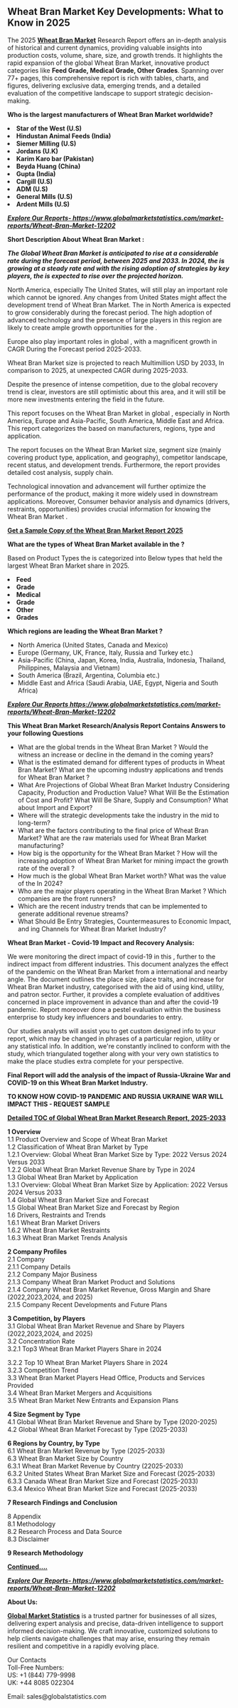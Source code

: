 <h2>Wheat Bran Market Key Developments: What to Know in 2025</h2><p>The 2025 <strong><a href="https://www.globalmarketstatistics.com/market-reports/Wheat-Bran-Market-12202">Wheat Bran Market</a></strong> Research Report offers an in-depth analysis of historical and current dynamics, providing valuable insights into production costs, volume, share, size, and growth trends. It highlights the rapid expansion of the global Wheat Bran Market, innovative product categories like <strong>Feed Grade, Medical Grade, Other Grades</strong>. Spanning over 77+ pages, this comprehensive report is rich with tables, charts, and figures, delivering exclusive data, emerging trends, and a detailed evaluation of the competitive landscape to support strategic decision-making.</p><p><strong>Who is the largest manufacturers of Wheat Bran Market worldwide?</strong></p><p><strong><li>Star of the West (U.S)<li>Hindustan Animal Feeds (India)<li>Siemer Milling (U.S)<li>Jordans (U.K)<li>Karim Karo bar (Pakistan)<li>Beyda Huang (China)<li>Gupta (India)<li>Cargill (U.S)<li>ADM (U.S)<li>General Mills (U.S)<li>Ardent Mills (U.S)</strong></p><p><strong><em><a href="https://www.globalmarketstatistics.com/market-reports/Wheat-Bran-Market-12202">Explore Our Reports-&nbsp;https://www.globalmarketstatistics.com/market-reports/Wheat-Bran-Market-12202</a></em></strong></p><p><strong>Short Description About Wheat Bran Market :</strong></p><p><strong><em>The Global Wheat Bran Market is anticipated to rise at a considerable rate during the forecast period, between 2025 and 2033. In 2024, the is growing at a steady rate and with the rising adoption of strategies by key players, the is expected to rise over the projected horizon.</em></strong></p><p>North America, especially The United States, will still play an important role which cannot be ignored. Any changes from United States might affect the development trend of Wheat Bran Market. The in North America is expected to grow considerably during the forecast period. The high adoption of advanced technology and the presence of large players in this region are likely to create ample growth opportunities for the .</p><p>Europe also play important roles in global , with a magnificent growth in CAGR During the Forecast period 2025-2033.</p><p>Wheat Bran Market size is projected to reach Multimillion USD by 2033, In comparison to 2025, at unexpected CAGR during 2025-2033.</p><p>Despite the presence of intense competition, due to the global recovery trend is clear, investors are still optimistic about this area, and it will still be more new investments entering the field in the future.</p><p>This report focuses on the Wheat Bran Market in global , especially in North America, Europe and Asia-Pacific, South America, Middle East and Africa. This report categorizes the based on manufacturers, regions, type and application.</p><p>The report focuses on the Wheat Bran Market size, segment size (mainly covering product type, application, and geography), competitor landscape, recent status, and development trends. Furthermore, the report provides detailed cost analysis, supply chain.</p><p>Technological innovation and advancement will further optimize the performance of the product, making it more widely used in downstream applications. Moreover, Consumer behavior analysis and dynamics (drivers, restraints, opportunities) provides crucial information for knowing the Wheat Bran Market .</p><p><strong><a href="https://www.globalmarketstatistics.com/market-reports/Wheat-Bran-Market-12202">Get a Sample Copy of the Wheat Bran Market Report 2025</a></strong></p><p><strong>What are the types of Wheat Bran Market available in the ?</strong></p><p>Based on Product Types the is categorized into Below types that held the largest Wheat Bran Market share in 2025.</p><p><strong><li>Feed<li>Grade<li>Medical<li>Grade<li>Other<li>Grades</strong></p><p><strong>Which regions are leading the Wheat Bran Market ?</strong></p><ul><li>North America (United States, Canada and Mexico)</li><li>Europe (Germany, UK, France, Italy, Russia and Turkey etc.)</li><li>Asia-Pacific (China, Japan, Korea, India, Australia, Indonesia, Thailand, Philippines, Malaysia and Vietnam)</li><li>South America (Brazil, Argentina, Columbia etc.)</li><li>Middle East and Africa (Saudi Arabia, UAE, Egypt, Nigeria and South Africa)</li></ul><p><strong><em><a href="https://www.globalmarketstatistics.com/market-reports/Wheat-Bran-Market-12202">Explore Our Reports https://www.globalmarketstatistics.com/market-reports/Wheat-Bran-Market-12202</a></em></strong></p><p><strong>This Wheat Bran Market Research/Analysis Report Contains Answers to your following Questions</strong></p><ul><li>What are the global trends in the Wheat Bran Market ? Would the witness an increase or decline in the demand in the coming years?</li><li>What is the estimated demand for different types of products in Wheat Bran Market? What are the upcoming industry applications and trends for Wheat Bran Market ?</li><li>What Are Projections of Global Wheat Bran Market Industry Considering Capacity, Production and Production Value? What Will Be the Estimation of Cost and Profit? What Will Be Share, Supply and Consumption? What about Import and Export?</li><li>Where will the strategic developments take the industry in the mid to long-term?</li><li>What are the factors contributing to the final price of Wheat Bran Market? What are the raw materials used for Wheat Bran Market manufacturing?</li><li>How big is the opportunity for the Wheat Bran Market ? How will the increasing adoption of Wheat Bran Market for mining impact the growth rate of the overall ?</li><li>How much is the global Wheat Bran Market worth? What was the value of the In 2024?</li><li>Who are the major players operating in the Wheat Bran Market ? Which companies are the front runners?</li><li>Which are the recent industry trends that can be implemented to generate additional revenue streams?</li><li>What Should Be Entry Strategies, Countermeasures to Economic Impact, and ing Channels for Wheat Bran Market Industry?</li></ul><p><strong>Wheat Bran Market - Covid-19 Impact and Recovery Analysis:</strong></p><p>We were monitoring the direct impact of covid-19 in this , further to the indirect impact from different industries. This document analyzes the effect of the pandemic on the Wheat Bran Market from a international and nearby angle. The document outlines the place size, place traits, and increase for Wheat Bran Market industry, categorised with the aid of using kind, utility, and patron sector. Further, it provides a complete evaluation of additives concerned in place improvement in advance than and after the covid-19 pandemic. Report moreover done a pestel evaluation within the business enterprise to study key influencers and boundaries to entry.</p><p>Our studies analysts will assist you to get custom designed info to your report, which may be changed in phrases of a particular region, utility or any statistical info. In addition, we're constantly inclined to conform with the study, which triangulated together along with your very own statistics to make the place studies extra complete for your perspective.</p><p><strong>Final Report will add the analysis of the impact of Russia-Ukraine War and COVID-19 on this Wheat Bran Market Industry.</strong></p><p><strong>TO KNOW HOW COVID-19 PANDEMIC AND RUSSIA UKRAINE WAR WILL IMPACT THIS - REQUEST SAMPLE</strong></p><p><strong><a href="https://www.globalmarketstatistics.com/market-reports/Wheat-Bran-Market-12202">Detailed TOC of Global Wheat Bran Market Research Report, 2025-2033</a></strong></p><p><strong>1 Overview</strong><br /> 1.1 Product Overview and Scope of Wheat Bran Market<br /> 1.2 Classification of Wheat Bran Market by Type<br /> 1.2.1 Overview: Global Wheat Bran Market Size by Type: 2022 Versus 2024 Versus 2033<br /> 1.2.2 Global Wheat Bran Market Revenue Share by Type in 2024<br /> 1.3 Global Wheat Bran Market by Application<br /> 1.3.1 Overview: Global Wheat Bran Market Size by Application: 2022&nbsp;Versus 2024 Versus 2033<br /> 1.4 Global Wheat Bran Market Size and Forecast<br /> 1.5 Global Wheat Bran Market Size and Forecast by Region<br /> 1.6 Drivers, Restraints and Trends<br /> 1.6.1 Wheat Bran Market Drivers<br /> 1.6.2 Wheat Bran Market Restraints<br /> 1.6.3 Wheat Bran Market Trends Analysis</p><p><strong>2 Company Profiles</strong><br /> 2.1 Company<br /> 2.1.1 Company Details<br /> 2.1.2 Company Major Business<br /> 2.1.3 Company Wheat Bran Market Product and Solutions<br /> 2.1.4 Company Wheat Bran Market Revenue, Gross Margin and Share (2022,2023,2024, and 2025)<br /> 2.1.5 Company Recent Developments and Future Plans</p><p><strong>3 Competition, by Players</strong><br /> 3.1 Global Wheat Bran Market Revenue and Share by Players (2022,2023,2024, and 2025)<br /> 3.2 Concentration Rate<br /> 3.2.1 Top3 Wheat Bran Market Players Share in 2024</p><p>3.2.2 Top 10 Wheat Bran Market Players Share in 2024<br /> 3.2.3 Competition Trend<br /> 3.3 Wheat Bran Market Players Head Office, Products and Services Provided<br /> 3.4 Wheat Bran Market Mergers and Acquisitions<br /> 3.5 Wheat Bran Market New Entrants and Expansion Plans</p><p><strong>4 Size Segment by Type</strong><br /> 4.1 Global Wheat Bran Market Revenue and Share by Type (2020-2025)<br /> 4.2 Global Wheat Bran Market Forecast by Type (2025-2033)</p><p><strong>6 Regions by Country, by Type</strong><br /> 6.1 Wheat Bran Market Revenue by Type (2025-2033)<br /> 6.3 Wheat Bran Market Size by Country<br /> 6.3.1 Wheat Bran Market Revenue by Country (22025-2033)<br /> 6.3.2 United States Wheat Bran Market Size and Forecast (2025-2033)<br /> 6.3.3 Canada Wheat Bran Market Size and Forecast (2025-2033)<br /> 6.3.4 Mexico Wheat Bran Market Size and Forecast (2025-2033)</p><p><strong>7 Research Findings and Conclusion</strong></p><p>8 Appendix<br /> 8.1 Methodology<br /> 8.2 Research Process and Data Source<br /> 8.3 Disclaimer</p><p><strong>9 Research Methodology</strong></p><p><strong><a href="https://www.globalmarketstatistics.com/market-reports/Wheat-Bran-Market-12202">Continued&hellip;.</a></strong></p><p><strong><em><a href="https://www.globalmarketstatistics.com/market-reports/Wheat-Bran-Market-12202">Explore Our Reports-&nbsp;https://www.globalmarketstatistics.com/market-reports/Wheat-Bran-Market-12202</a></em></strong></p><p><strong>About Us:</strong></p><p><strong><a href="https://www.globalmarketstatistics.com/">Global Market Statistics</a></strong> is a trusted partner for businesses of all sizes, delivering expert analysis and precise, data-driven intelligence to support informed decision-making. We craft innovative, customized solutions to help clients navigate challenges that may arise, ensuring they remain resilient and competitive in a rapidly evolving place.</p><p>Our Contacts<br /> Toll-Free Numbers:<br /> US: +1 (844) 779-9998<br /> UK: +44 8085 022304</p><p>Email: sales@globalstatistics.com</p>
